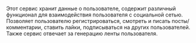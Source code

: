Этот сервис хранит данные о пользователе, содержит различный функционал для взаимодействия пользователя с социальной сетью. Позволяет пользователю регистрироваться, смотреть и писать посты/комментарии, ставить лайки, подписываться на других пользователей. Также сервис отвечает за генерацию ленты пользователя.
